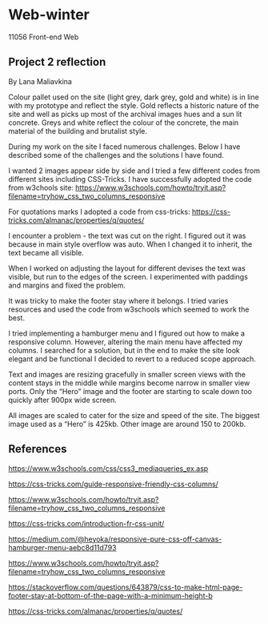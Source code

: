 # Web-winter
11056 Front-end Web

## Project 2 reflection
By Lana Maliavkina



Colour pallet used on the site (light grey, dark grey, gold and white) is in line with my prototype and reflect the style. Gold reflects a historic nature of the site and well as picks up most of the archival images hues and a sun lit concrete. Greys and white reflect the colour of the concrete, the main material of the building and brutalist style.

During my work on the site I faced numerous challenges. Below I have described some of the challenges and the solutions I have found. 

I wanted 2 images appear side by side and I tried a few different codes from different sites including CSS-Tricks. I have successfully adopted the code from w3chools site: https://www.w3schools.com/howto/tryit.asp?filename=tryhow_css_two_columns_responsive

For quotations marks I adopted a code from css-tricks:
https://css-tricks.com/almanac/properties/q/quotes/

I encounter a problem - the text was cut on the right. I figured out it was because in main style overflow was auto. When I changed it to inherit, the text became all visible.

When I worked on adjusting the layout for different devises the text was visible, but run to the edges of the screen. I experimented with paddings and margins and fixed the problem.

It was tricky to make the footer stay where it belongs. I tried varies resources and used the code from w3schools which seemed to work the best. 

I tried implementing a hamburger menu and I figured out how to make a responsive column. However, altering the main menu have affected my columns. I searched for a solution, but in the end to make the site look elegant and be functional I decided to revert to a reduced scope approach.   

Text and images are resizing gracefully in smaller screen views with the content stays in the middle while margins become narrow in smaller view ports. Only the “Hero” image and the footer are starting to scale down too quickly after 900px wide screen. 

All images are scaled to cater for the size and speed of the site. The biggest image used as a “Hero” is 425kb. Other image are around 150 to 200kb. 



## References
 
https://www.w3schools.com/css/css3_mediaqueries_ex.asp

https://css-tricks.com/guide-responsive-friendly-css-columns/

https://www.w3schools.com/howto/tryit.asp?filename=tryhow_css_two_columns_responsive

https://css-tricks.com/introduction-fr-css-unit/

https://medium.com/@heyoka/responsive-pure-css-off-canvas-hamburger-menu-aebc8d11d793

https://www.w3schools.com/howto/tryit.asp?filename=tryhow_css_two_columns_responsive

https://stackoverflow.com/questions/643879/css-to-make-html-page-footer-stay-at-bottom-of-the-page-with-a-minimum-height-b

https://css-tricks.com/almanac/properties/q/quotes/

